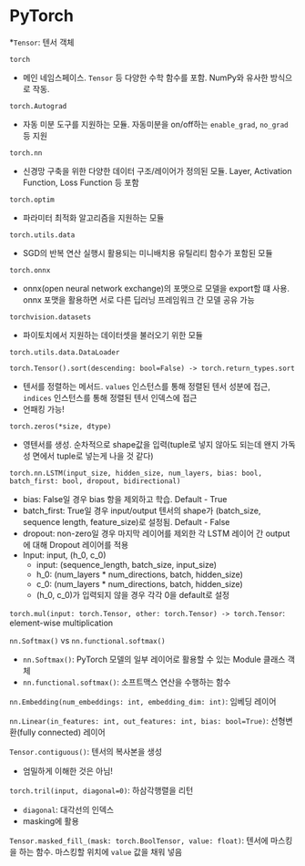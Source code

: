 # PyTorch
*`Tensor`: 텐서 객체

`torch`

- 메인 네임스페이스. `Tensor` 등 다양한 수학 함수를 포함. NumPy와 유사한 방식으로 작동.

`torch.Autograd`

- 자동 미분 도구를 지원하는 모듈. 자동미분을 on/off하는 `enable_grad`, `no_grad` 등 지원

`torch.nn`

- 신경망 구축을 위한 다양한 데이터 구조/레이어가 정의된 모듈. Layer, Activation Function, Loss Function 등 포함

`torch.optim`

- 파라미터 최적화 알고리즘을 지원하는 모듈

`torch.utils.data`

- SGD의 반복 연산 실행시 활용되는 미니배치용 유틸리티 함수가 포함된 모듈

`torch.onnx`

- onnx(open neural network exchange)의 포맷으로 모델을 export할 떄 사용. onnx 포맷을 활용하면 서로 다른 딥러닝 프레임워크 간 모델 공유 가능

`torchvision.datasets`

- 파이토치에서 지원하는 데이터셋을 불러오기 위한 모듈

`torch.utils.data.DataLoader`

`torch.Tensor().sort(descending: bool=False) -> torch.return_types.sort`

- 텐서를 정렬하는 메서드. `values` 인스턴스를 통해 정렬된 텐서 성분에 접근, `indices` 인스턴스를 통해 정렬된 텐서 인덱스에 접근
- 언패킹 가능!

`torch.zeros(*size, dtype)`

- 영텐서를 생성. 순차적으로 shape값을 입력(tuple로 넣지 않아도 되는데 왠지 가독성 면에서 tuple로 넣는게 나을 것 같다)

`torch.nn.LSTM(input_size, hidden_size, num_layers, bias: bool, batch_first: bool, dropout, bidirectional)`

- bias: False일 경우 bias 항을 제외하고 학습. Default - True
- batch_first: True일 경우 input/output 텐서의 shape가 (batch_size, sequence length, feature_size)로 설정됨. Default - False
- dropout: non-zero일 경우 마지막 레이어를 제외한 각 LSTM 레이어 간 output에 대해 Dropout 레이어를 적용
- Input: input, (h_0, c_0)
  - input: (sequence_length, batch_size, input_size)
  - h_0: (num_layers \* num_directions, batch, hidden_size)
  - c_0: (num_layers \* num_directions, batch, hidden_size)
  - (h_0, c_0)가 입력되지 않을 경우 각각  0을 default로 설정

`torch.mul(input: torch.Tensor, other: torch.Tensor) -> torch.Tensor`: element-wise multiplication

`nn.Softmax()` vs `nn.functional.softmax()`

- `nn.Softmax()`: PyTorch 모델의 일부 레이어로 활용할 수 있는 Module 클래스 객체
- `nn.functional.softmax()`: 소프트맥스 연산을 수행하는 함수

`nn.Embedding(num_embeddings: int, embedding_dim: int)`: 임베딩 레이어

`nn.Linear(in_features: int, out_features: int, bias: bool=True)`: 선형변환(fully connected) 레이어

`Tensor.contiguous()`: 텐서의 복사본을 생성

- 엄밀하게 이해한 것은 아님!

`torch.tril(input, diagonal=0)`: 하삼각행렬을 리턴

- `diagonal`: 대각선의 인덱스
- masking에 활용

`Tensor.masked_fill_(mask: torch.BoolTensor, value: float)`: 텐서에 마스킹을 하는 함수. 마스킹할 위치에 `value` 값을 채워 넣음